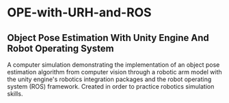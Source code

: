 # OPE-with-URH-and-ROS

## Object Pose Estimation With Unity Engine And Robot Operating System

A computer simulation demonstrating the implementation of an object pose estimation algorithm from computer vision through a robotic arm model with the unity engine's robotics integration packages and the robot operating system (ROS) framework. Created in order to practice robotics simulation skills.